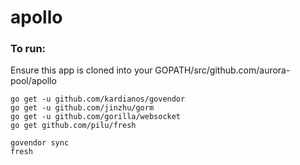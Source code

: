 # apollo

### To run:
Ensure this app is cloned into your GOPATH/src/github.com/aurora-pool/apollo

```
go get -u github.com/kardianos/govendor
go get -u github.com/jinzhu/gorm
go get -u github.com/gorilla/websocket
go get github.com/pilu/fresh

govendor sync
fresh
```
